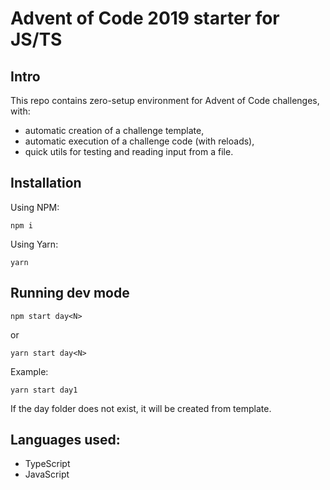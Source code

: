 # Advent of Code 2019 starter for JS/TS

## Intro

This repo contains zero-setup environment for Advent of Code challenges, with:

- automatic creation of a challenge template,
- automatic execution of a challenge code (with reloads),
- quick utils for testing and reading input from a file.

## Installation

Using NPM:

```
npm i
```

Using Yarn:

```
yarn
```

## Running dev mode

```
npm start day<N>
```

or

```
yarn start day<N>
```

Example:

```
yarn start day1
```

If the day folder does not exist, it will be created from template.

## Languages used:

- TypeScript
- JavaScript
